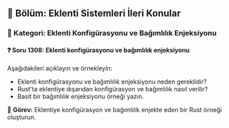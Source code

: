 ## 📘 Bölüm: Eklenti Sistemleri İleri Konular  
### 🔹 Kategori: Eklenti Konfigürasyonu ve Bağımlılık Enjeksiyonu  
#### ❓ Soru 1308: Eklenti konfigürasyonu ve bağımlılık enjeksiyonu

Aşağıdakileri açıklayın ve örnekleyin:

- Eklenti konfigürasyonu ve bağımlılık enjeksiyonu neden gereklidir?
- Rust'ta eklentiye dışarıdan konfigürasyon ve bağımlılık nasıl verilir?
- Basit bir bağımlılık enjeksiyonu örneği yazın.

🔧 **Görev:** Eklentiye konfigürasyon ve bağımlılık enjekte eden bir Rust örneği oluşturun.
